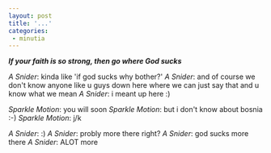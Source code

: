 ```yaml
---
layout: post
title: '...'
categories:
 - minutia
---
```


<i><b>If your faith is so strong, then go where God sucks</b></i>

<i>A Snider</i>: kinda like 'if god sucks why bother?'
<i>A Snider</i>: and of course we don't know anyone like u guys down here where we can just say that and u know what we mean
<i>A Snider</i>: i meant up here :)

<i>Sparkle Motion</i>: you will soon
<i>Sparkle Motion</i>: but i don't know about bosnia :-)
<i>Sparkle Motion</i>: j/k

<i>A Snider</i>: :)
<i>A Snider</i>: probly more there right?
<i>A Snider</i>: god sucks more there
<i>A Snider</i>: ALOT more

